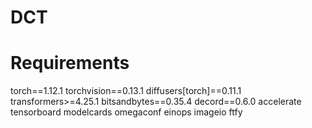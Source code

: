 # DCT
# Requirements
torch==1.12.1
torchvision==0.13.1
diffusers[torch]==0.11.1
transformers>=4.25.1
bitsandbytes==0.35.4
decord==0.6.0
accelerate
tensorboard
modelcards
omegaconf
einops
imageio
ftfy
